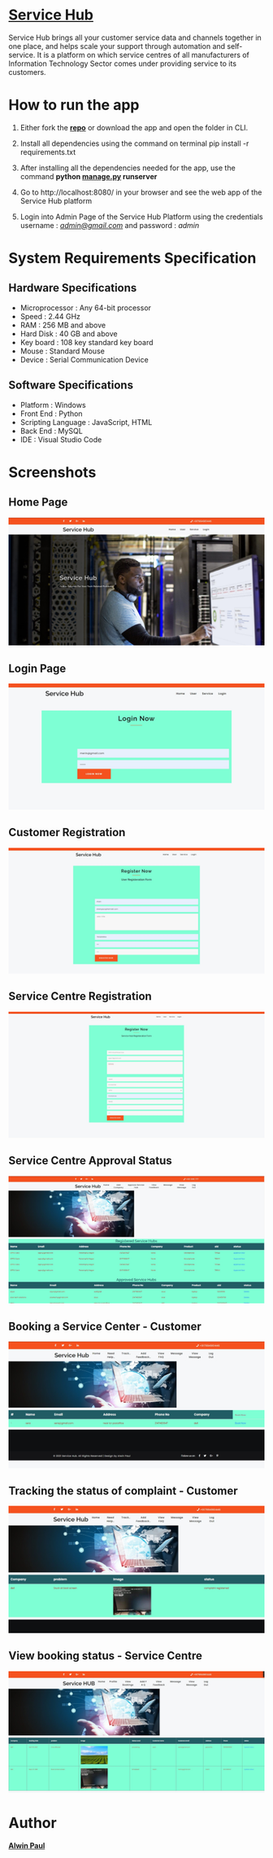 # **[Service Hub](https://github.com/nullpwn/Service-Hub/blob/master/Documentation/Service%20Hub.pdf)**
Service Hub brings all your customer service data and channels together in one place, and helps scale your support through automation and self-service. It is a platform on which service centres of all manufacturers of Information Technology Sector comes under providing service to its customers.

# How to run the app
1. Either fork the **[repo](https://github.com/nullpwn/Service-Hub.git)** or download the app and open the folder in CLI.
   
2. Install all dependencies using the command on terminal
      pip install -r requirements.txt 
   
3. After installing all the dependencies needed for the app, use the command **python [manage.py](https://github.com/nullpwn/Service-Hub/blob/master/manage.py) runserver**
   
4. Go to http://localhost:8080/ in your browser and see the web app of the Service Hub platform
   
5. Login into Admin Page of the Service Hub Platform using the credentials username : *admin@gmail.com* and password : *admin*

# System Requirements Specification

## Hardware Specifications

* Microprocessor : Any 64-bit processor
* Speed : 2.44 GHz
* RAM : 256 MB and above
* Hard Disk : 40 GB and above
* Key board : 108 key standard key board
* Mouse : Standard Mouse
* Device : Serial Communication Device

## Software Specifications

* Platform : Windows
* Front End : Python
* Scripting Language : JavaScript, HTML
* Back End : MySQL
* IDE : Visual Studio Code
  
# Screenshots

## Home Page

![Home Page](https://github.com/nullpwn/Service-Hub/blob/master/Screenshots/Home.jpg)


## Login Page

![Login Page](https://github.com/nullpwn/Service-Hub/blob/master/Screenshots/Login.jpg)

## Customer Registration

![Customer Registration](https://github.com/nullpwn/Service-Hub/blob/master/Screenshots/Userreg.jpg)

## Service Centre Registration

![Service Centre Registration](https://github.com/nullpwn/Service-Hub/blob/master/Screenshots/Servicereg.jpg)


## Service Centre Approval Status

![Service Centre Approval Status](https://github.com/nullpwn/Service-Hub/blob/master/Screenshots/scapprst.jpg)

## Booking a Service Center - Customer

![Booking a Service Center - Customer](https://github.com/nullpwn/Service-Hub/blob/master/Screenshots/Booking.jpg)

## Tracking the status of complaint - Customer

![Tracking the status of complaint - Customer](https://github.com/nullpwn/Service-Hub/blob/master/Screenshots/Track.jpg)

## View booking status - Service Centre

![View booking status - Service Centre](https://github.com/nullpwn/Service-Hub/blob/master/Screenshots/Viewbooking.jpg)

# Author

**[Alwin Paul](https://www.linkedin.com/in/alwin-paul/)**


